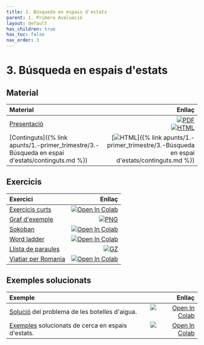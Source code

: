 ```yaml
---
title: 3. Búsqueda en espais d'estats
parent: 1. Primera Avaluació
layout: default
has_children: true
has_toc: false
nav_order: 3
---
```


# 3. Búsqueda en espais d'estats

## Material

| Material                                                                                        |                                                                                                                                                                                                                                                           Enllaç |
| :---------------------------------------------------------------------------------------------- | ---------------------------------------------------------------------------------------------------------------------------------------------------------------------------------------------------------------------------------------------------------------: |
| [Presentació](3.2-busqueda-marp.pdf)                                                            | [![PDF](https://img.shields.io/badge/PDF-3.--busqueda--marp.pdf-blue?logo=adobe-acrobat-reader&logoColor=white)](3.2-busqueda-marp.pdf) <br /> [![HTML](https://img.shields.io/badge/HTML-3.--busqueda-blue?logo=html5&logoColor=white)](3.2-busqueda-marp.html) |
| [Continguts]({% link apunts/1.-primer_trimestre/3.-Búsqueda en espai d'estats/continguts.md %}) |                                                                                       [![HTML](https://img.shields.io/badge/HTML-continguts-blue?logo=html5&logoColor=white)]({% link apunts/1.-primer_trimestre/3.-Búsqueda en espai d'estats/continguts.md %}) |

## Exercicis

| Exercici                                |                                                                                                                                                                                                                                Enllaç |
| :-------------------------------------- | ------------------------------------------------------------------------------------------------------------------------------------------------------------------------------------------------------------------------------------: |
| [Exercicis curts](1.-exercicis.ipynb)   |   [![Open In Colab](https://colab.research.google.com/assets/colab-badge.svg)](https://colab.research.google.com/github/lawer/mia/blob/main/apunts/1.-primer_trimestre/3.-B%C3%BAsqueda%20en%20espai%20d%27estats/1.-exercicis.ipynb) |
| [Graf d'exemple](graf.png)              |                                                                                                                                     [![PNG](https://img.shields.io/badge/Graf-graf.png-blue?logo=graphviz&logoColor=white)](graf.png) |
| [Sokoban](2.-sokoban.ipynb)             |     [![Open In Colab](https://colab.research.google.com/assets/colab-badge.svg)](https://colab.research.google.com/github/lawer/mia/blob/main/apunts/1.-primer_trimestre/3.-B%C3%BAsqueda%20en%20espai%20d%27estats/2.-sokoban.ipynb) |
| [Word ladder](3.-word_ladder.ipynb)     | [![Open In Colab](https://colab.research.google.com/assets/colab-badge.svg)](https://colab.research.google.com/github/lawer/mia/blob/main/apunts/1.-primer_trimestre/3.-B%C3%BAsqueda%20en%20espai%20d%27estats/3.-word_ladder.ipynb) |
| [Llista de paraules](words34.txt.gz)    |                                                                                                                             [![GZ](https://img.shields.io/badge/GZ-words34.txt.gz-blue?logo=gnu-zip&logoColor=white)](words34.txt.gz) |
| [Viatjar per Romania](4.-romania.ipynb) |     [![Open In Colab](https://colab.research.google.com/assets/colab-badge.svg)](https://colab.research.google.com/github/lawer/mia/blob/main/apunts/1.-primer_trimestre/3.-B%C3%BAsqueda%20en%20espai%20d%27estats/4.-romania.ipynb) |

## Exemples solucionats

| Exemple                                                                        |                                                                                                                                                                                                                                     Enllaç |
| :----------------------------------------------------------------------------- | -----------------------------------------------------------------------------------------------------------------------------------------------------------------------------------------------------------------------------------------: |
| [Solució](botelles.ipynb) del problema de les botelles d'aigua.                |            [![Open In Colab](https://colab.research.google.com/assets/colab-badge.svg)](https://colab.research.google.com/github/lawer/mia/blob/main/apunts/1.-primer_trimestre/3.-B%C3%BAsqueda%20en%20espai%20d%27estats/botelles.ipynb) |
| [Exemples](resolucio_problemes.ipynb) solucionats de cerca en espais d'estats. | [![Open In Colab](https://colab.research.google.com/assets/colab-badge.svg)](https://colab.research.google.com/github/lawer/mia/blob/main/apunts/1.-primer_trimestre/3.-B%C3%BAsqueda%20en%20espai%20d%27estats/resolucio_problemes.ipynb) |

<!--
| [Sokoban solucionat](2.-sokoban_solucionat.ipynb).                             |     [![Open In Colab](https://colab.research.google.com/assets/colab-badge.svg)](https://colab.research.google.com/github/lawer/mia/blob/main/apunts/1.-primer_trimestre/3.-B%C3%BAsqueda%20en%20espai%20d%27estats/2.-sokoban_solucionat.ipynb) |
| [Word ladder solucionat](3.-word_ladder_solucionat.ipynb).                     | [![Open In Colab](https://colab.research.google.com/assets/colab-badge.svg)](https://colab.research.google.com/github/lawer/mia/blob/main/apunts/1.-primer_trimestre/3.-B%C3%BAsqueda%20en%20espai%20d%27estats/3.-word_ladder_solucionat.ipynb) |
-->
